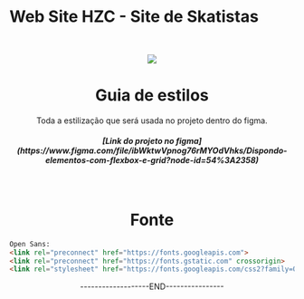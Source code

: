 # Web Site HZC - Site de Skatistas

<br>

<p align="center">
<img src="http://img.shields.io/static/v1?label=STATUS&message=%20FINALIZADO&color=green&style=for-the-badge"/>
</p>



<h1 align="center">Guia de estilos</h1>

<p align="center">Toda a estilização que será usada no projeto dentro do figma.</p>

<h5 align="center">[Link do projeto no figma]<br>(https://www.figma.com/file/ibWktwVpnog76rMYOdVhks/Dispondo-elementos-com-flexbox-e-grid?node-id=54%3A2358)</h5>
<br>


<h1 align="center">Fonte</h1>

```html
Open Sans:
<link rel="preconnect" href="https://fonts.googleapis.com">
<link rel="preconnect" href="https://fonts.gstatic.com" crossorigin>
<link rel="stylesheet" href="https://fonts.googleapis.com/css2?family=Open+Sans:wght@400;600;700&display=swap">
```

<p align="center">-------------------END----------------</p>

